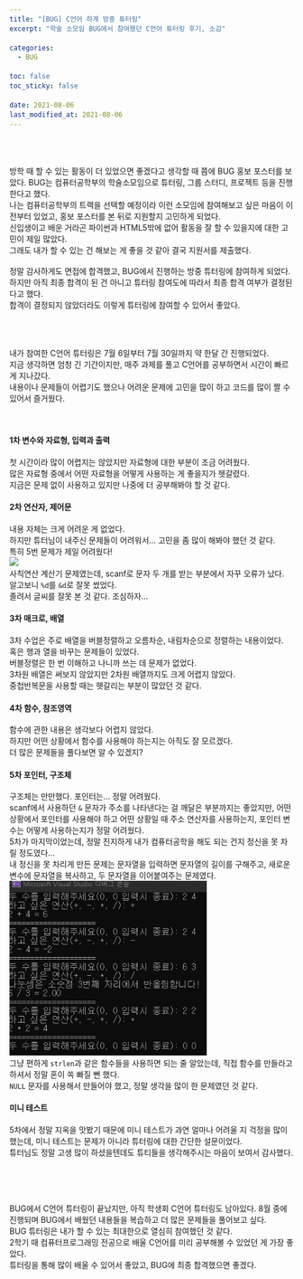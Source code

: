 ```yaml
---
title: "[BUG] C언어 하계 방중 튜터링"
excerpt: "학술 소모임 BUG에서 참여했던 C언어 튜터링 후기, 소감"

categories:
  - BUG

toc: false
toc_sticky: false

date: 2021-08-06
last_modified_at: 2021-08-06
---
```


<br><br>  
방학 때 할 수 있는 활동이 더 있었으면 좋겠다고 생각할 때 쯤에 BUG 홍보 포스터를 보았다.
BUG는 컴퓨터공학부의 학술소모임으로 튜터링, 그룹 스터디, 프로젝트 등을 진행한다고 했다.  
나는 컴퓨터공학부의 트랙을 선택할 예정이라 이런 소모임에 참여해보고 싶은 마음이 이전부터 있었고, 홍보 포스터를 본 뒤로 지원할지 고민하게 되었다.  
신입생이고 배운 거라곤 파이썬과 HTML5밖에 없어 활동을 잘 할 수 있을지에 대한 고민이 제일 많았다.  
그래도 내가 할 수 있는 건 해보는 게 좋을 것 같아 결국 지원서를 제출했다.  
<br>
정말 감사하게도 면접에 합격했고, BUG에서 진행하는 방중 튜터링에 참여하게 되었다.  
하지만 아직 최종 합격이 된 건 아니고 튜터링 참여도에 따라서 최종 합격 여부가 결정된다고 했다.  
합격이 결정되지 않았더라도 이렇게 튜터링에 참여할 수 있어서 좋았다.  
<br><br><br>  

내가 참여한 C언어 튜터링은 7월 6일부터 7월 30일까지 약 한달 간 진행되었다.  
지금 생각하면 엄청 긴 기간이지만, 매주 과제를 풀고 C언어를 공부하면서 시간이 빠르게 지나갔다.  
내용이나 문제들이 어렵기도 했으나 어려운 문제에 고민을 많이 하고 코드를 많이 짤 수 있어서 즐거웠다.  
<br><br>  

#### 1차 변수와 자료형, 입력과 출력  
첫 시간이라 많이 어렵지는 않았지만 자료형에 대한 부분이 조금 어려웠다.  
많은 자료형 중에서 어떤 자료형을 어떻게 사용하는 게 좋을지가 헷갈렸다.  
지금은 문제 없이 사용하고 있지만 나중에 더 공부해봐야 할 것 같다.  

#### 2차 연산자, 제어문  
내용 자체는 크게 어려운 게 없었다.  
하지만 튜터님이 내주신 문제들이 어려워서... 고민을 좀 많이 해봐야 했던 것 같다.  
특히 5번 문제가 제일 어려웠다!  
<img src="/assets/images/21080601/21060801_1.png" width="350">  
사칙연산 계산기 문제였는데, scanf로 문자 두 개를 받는 부분에서 자꾸 오류가 났다.  
알고보니 `%d`를 `&d`로 잘못 썼었다.  
졸려서 글씨를 잘못 본 것 같다. 조심하자...  

#### 3차 매크로, 배열  
3차 수업은 주로 배열을 버블정렬하고 오름차순, 내림차순으로 정렬하는 내용이었다.  
혹은 행과 열을 바꾸는 문제들이 있었다.  
버블정렬은 한 번 이해하고 나니까 쓰는 데 문제가 없었다.  
3차원 배열은 써보지 않았지만 2차원 배열까지도 크게 어렵지 않았다.  
중첩반복문을 사용할 때는 헷갈리는 부분이 많았던 것 같다.  

#### 4차 함수, 참조영역  
함수에 관한 내용은 생각보다 어렵지 않았다.  
하지만 어떤 상황에서 함수를 사용해야 하는지는 아직도 잘 모르겠다.  
더 많은 문제들을 풀다보면 알 수 있겠지?  

#### 5차 포인터, 구조체  
구조체는 만만했다. 포인터는...  정말 어려웠다.  
scanf에서 사용하던 `&` 문자가 주소를 나타낸다는 걸 깨달은 부분까지는 좋았지만, 어떤 상황에서 포인터를 사용해야 하고 어떤 상황일 때 주소 연산자를 사용하는지, 포인터 변수는 어떻게 사용하는지가 정말 어려웠다.  
5차가 마지막이었는데, 정말 진지하게 내가 컴퓨터공학을 해도 되는 건지 정신을 못 차릴 정도였다...  
내 정신을 못 차리게 만든 문제는 문자열을 입력하면 문자열의 길이를 구해주고, 새로운 변수에 문자열을 복사하고, 두 문자열을 이어붙여주는 문제였다.  
<img src="/assets/images/21080601/21080601_1.png" width="350">  
그냥 편하게 `strlen`과 같은 함수들을 사용하면 되는 줄 알았는데, 직접 함수를 만들라고 하셔서 정말 혼이 쏙 빠질 뻔 했다.  
`NULL` 문자를 사용해서 만들어야 했고, 정말 생각을 많이 한 문제였던 것 같다.  

#### 미니 테스트  
5차에서 정말 지옥을 맛봤기 때문에 미니 테스트가 과연 얼마나 어려울 지 걱정을 많이 했는데, 미니 테스트는 문제가 아니라 튜터링에 대한 간단한 설문이었다.  
튜터님도 정말 고생 많이 하셨을텐데도 튜티들을 생각해주시는 마음이 보여서 감사했다.  

<br><br><br>

BUG에서 C언어 튜터링이 끝났지만, 아직 학생회 C언어 튜터링도 남아있다. 8월 중에 진행되며 BUG에서 배웠던 내용들을 복습하고 더 많은 문제들을 풀어보고 싶다.  
BUG 튜터링은 내가 할 수 있는 최대한으로 열심히 참여했던 것 같다.  
2학기 때 컴퓨터프로그래밍 전공으로 배울 C언어를 미리 공부해볼 수 있었던 게 가장 좋았다.  
튜터링을 통해 많이 배울 수 있어서 좋았고, BUG에 최종 합격했으면 좋겠다. 